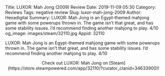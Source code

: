 Title: LUXOR: Mah Jong (2009) Review
Date: 2019-11-09 05:30
Category: Reviews
Tags: negative review
Slug: luxor-mah-jong-2009
Author: Hexadigital
Summary: LUXOR: Mah Jong is an Egypt-themed mahjong game with some powerups thrown in. The game isn’t that great, and has some stability issues. I’d recommend finding another mahjong to play. 4/10
og_image: images/steam/32110.jpg
Appid: 32110

LUXOR: Mah Jong is an Egypt-themed mahjong game with some powerups thrown in. The game isn’t that great, and has some stability issues. I’d recommend finding another mahjong to play. 4/10

<center>Check out LUXOR: Mah Jong on [Steam](https://store.steampowered.com/app/32110/?curator_clanid=34633900)!</center>
